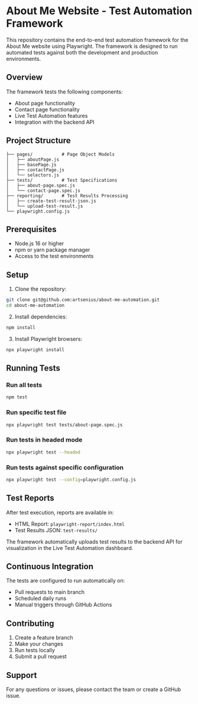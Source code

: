 # About Me Website - Test Automation Framework

This repository contains the end-to-end test automation framework for the About Me website using Playwright. The framework is designed to run automated tests against both the development and production environments.

## Overview

The framework tests the following components:
- About page functionality
- Contact page functionality
- Live Test Automation features
- Integration with the backend API

## Project Structure

```
├── pages/           # Page Object Models
│   ├── aboutPage.js
│   ├── basePage.js
│   ├── contactPage.js
│   └── selectors.js
├── tests/           # Test Specifications
│   ├── about-page.spec.js
│   └── contact-page.spec.js
├── reporting/       # Test Results Processing
│   ├── create-test-result-json.js
│   └── upload-test-result.js
└── playwright.config.js
```

## Prerequisites

- Node.js 16 or higher
- npm or yarn package manager
- Access to the test environments

## Setup

1. Clone the repository:
```bash
git clone git@github.com:artsenius/about-me-automation.git
cd about-me-automation
```

2. Install dependencies:
```bash
npm install
```

3. Install Playwright browsers:
```bash
npx playwright install
```

## Running Tests

### Run all tests
```bash
npm test
```

### Run specific test file
```bash
npx playwright test tests/about-page.spec.js
```

### Run tests in headed mode
```bash
npx playwright test --headed
```

### Run tests against specific configuration
```bash
npx playwright test --config=playwright.config.js
```

## Test Reports

After test execution, reports are available in:
- HTML Report: `playwright-report/index.html`
- Test Results JSON: `test-results/`

The framework automatically uploads test results to the backend API for visualization in the Live Test Automation dashboard.

## Continuous Integration

The tests are configured to run automatically on:
- Pull requests to main branch
- Scheduled daily runs
- Manual triggers through GitHub Actions

## Contributing

1. Create a feature branch
2. Make your changes
3. Run tests locally
4. Submit a pull request

## Support

For any questions or issues, please contact the team or create a GitHub issue.
